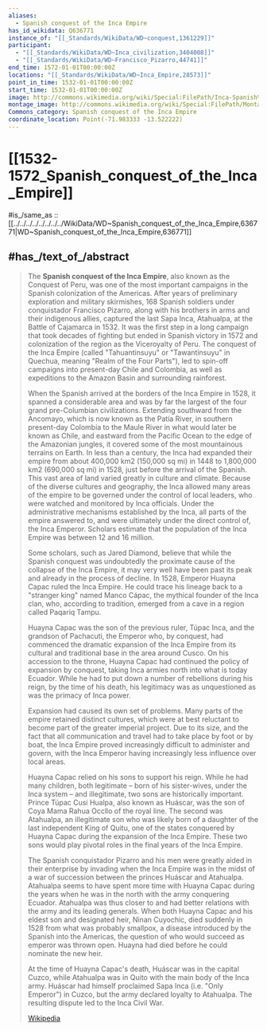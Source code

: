 ```yaml
---
aliases:
  - Spanish conquest of the Inca Empire
has_id_wikidata: Q636771
instance_of: "[[_Standards/WikiData/WD~conquest,1361229]]"
participant:
  - "[[_Standards/WikiData/WD~Inca_civilization,3404008]]"
  - "[[_Standards/WikiData/WD~Francisco_Pizarro,44741]]"
end_time: 1572-01-01T00:00:00Z
locations: "[[_Standards/WikiData/WD~Inca_Empire,28573]]"
point_in_time: 1532-01-01T00:00:00Z
start_time: 1532-01-01T00:00:00Z
image: http://commons.wikimedia.org/wiki/Special:FilePath/Inca-Spanish%20confrontation.JPG
montage_image: http://commons.wikimedia.org/wiki/Special:FilePath/Montaje%202%20conquista%20del%20Peru.png
Commons_category: Spanish conquest of the Inca Empire
coordinate_location: Point(-71.983333 -13.522222)
---
```



# [[1532-1572_Spanish_conquest_of_the_Inca_Empire]]

#is_/same_as :: [[../../../../../../../../WikiData/WD~Spanish_conquest_of_the_Inca_Empire,636771|WD~Spanish_conquest_of_the_Inca_Empire,636771]]


## #has_/text_of_/abstract 

> The **Spanish conquest of the Inca Empire**, also known as the Conquest of Peru, was one of the most important campaigns in the Spanish colonization of the Americas. After years of preliminary exploration and military skirmishes, 168 Spanish soldiers under conquistador Francisco Pizarro, along with his brothers in arms and their indigenous allies, captured the last Sapa Inca, Atahualpa, at the Battle of Cajamarca in 1532. It was the first step in a long campaign that took decades of fighting but ended in Spanish victory in 1572 and colonization of the region as the Viceroyalty of Peru. The conquest of the Inca Empire (called "Tahuantinsuyu" or "Tawantinsuyu" in Quechua, meaning "Realm of the Four Parts"), led to spin-off campaigns into present-day Chile and Colombia, as well as expeditions to the Amazon Basin and surrounding rainforest.
>
> When the Spanish arrived at the borders of the Inca Empire in 1528, it spanned a considerable area and was by far the largest of the four grand pre-Columbian civilizations. Extending southward from the Ancomayo, which is now known as the Patía River, in southern present-day Colombia to the Maule River in what would later be known as Chile, and eastward from the Pacific Ocean to the edge of the Amazonian jungles, it covered some of the most mountainous terrains on Earth. In less than a century, the Inca had expanded their empire from about 400,000 km2 (150,000 sq mi) in 1448 to 1,800,000 km2 (690,000 sq mi) in 1528, just before the arrival of the Spanish. This vast area of land varied greatly in culture and climate. Because of the diverse cultures and geography, the Inca allowed many areas of the empire to be governed under the control of local leaders, who were watched and monitored by Inca officials. Under the administrative mechanisms established by the Inca, all parts of the empire answered to, and were ultimately under the direct control of, the Inca Emperor. Scholars estimate that the population of the Inca Empire was between 12 and 16 million.
>
> Some scholars, such as Jared Diamond, believe that while the Spanish conquest was undoubtedly the proximate cause of the collapse of the Inca Empire, it may very well have been past its peak and already in the process of decline. In 1528, Emperor Huayna Capac ruled the Inca Empire. He could trace his lineage back to a "stranger king" named Manco Cápac, the mythical founder of the Inca clan, who, according to tradition, emerged from a cave in a region called Paqariq Tampu.
>
> Huayna Capac was the son of the previous ruler, Túpac Inca, and the grandson of Pachacuti, the Emperor who, by conquest, had commenced the dramatic expansion of the Inca Empire from its cultural and traditional base in the area around Cusco. On his accession to the throne, Huayna Capac had continued the policy of expansion by conquest, taking Inca armies north into what is today Ecuador. While he had to put down a number of rebellions during his reign, by the time of his death, his legitimacy was as unquestioned as was the primacy of Inca power.
>
> Expansion had caused its own set of problems. Many parts of the empire retained distinct cultures, which were at best reluctant to become part of the greater imperial project. Due to its size, and the fact that all communication and travel had to take place by foot or by boat, the Inca Empire proved increasingly difficult to administer and govern, with the Inca Emperor having increasingly less influence over local areas.
>
> Huayna Capac relied on his sons to support his reign. While he had many children, both legitimate – born of his sister-wives, under the Inca system – and illegitimate, two sons are historically important. Prince Túpac Cusi Hualpa, also known as Huáscar, was the son of Coya Mama Rahua Occllo of the royal line. The second was Atahualpa, an illegitimate son who was likely born of a daughter of the last independent King of Quitu, one of the states conquered by Huayna Capac during the expansion of the Inca Empire. These two sons would play pivotal roles in the final years of the Inca Empire.
>
> The Spanish conquistador Pizarro and his men were greatly aided in their enterprise by invading when the Inca Empire was in the midst of a war of succession between the princes Huáscar and Atahualpa. Atahualpa seems to have spent more time with Huayna Capac during the years when he was in the north with the army conquering Ecuador. Atahualpa was thus closer to and had better relations with the army and its leading generals. When both Huayna Capac and his eldest son and designated heir, Ninan Cuyochic, died suddenly in 1528 from what was probably smallpox, a disease introduced by the Spanish into the Americas, the question of who would succeed as emperor was thrown open. Huayna had died before he could nominate the new heir.
>
> At the time of Huayna Capac's death, Huáscar was in the capital Cuzco, while Atahualpa was in Quito with the main body of the Inca army. Huáscar had himself proclaimed Sapa Inca (i.e. "Only Emperor") in Cuzco, but the army declared loyalty to Atahualpa. The resulting dispute led to the Inca Civil War.
>
> [Wikipedia](https://en.wikipedia.org/wiki/Spanish%20conquest%20of%20the%20Inca%20Empire)